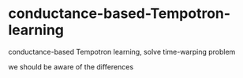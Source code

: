 # conductance-based-Tempotron-learning
conductance-based Tempotron learning, solve time-warping problem

we should be aware of the differences
